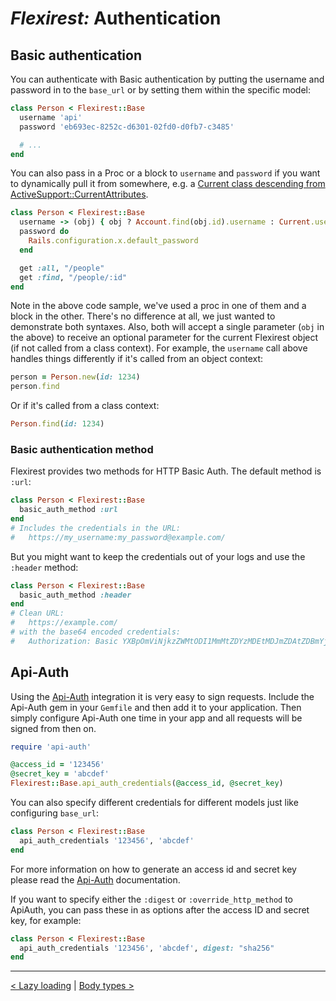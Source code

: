 # *Flexirest:* Authentication

## Basic authentication

You can authenticate with Basic authentication by putting the username and password in to the `base_url` or by setting them within the specific model:

```ruby
class Person < Flexirest::Base
  username 'api'
  password 'eb693ec-8252c-d6301-02fd0-d0fb7-c3485'

  # ...
end
```

You can also pass in a Proc or a block to `username` and `password` if you want to dynamically pull it from somewhere, e.g. a [Current class descending from ActiveSupport::CurrentAttributes](http://edgeapi.rubyonrails.org/classes/ActiveSupport/CurrentAttributes.html).

```ruby
class Person < Flexirest::Base
  username -> (obj) { obj ? Account.find(obj.id).username : Current.username }
  password do
    Rails.configuration.x.default_password
  end

  get :all, "/people"
  get :find, "/people/:id"
end
```

Note in the above code sample, we've used a proc in one of them and a block in the other. There's no difference at all, we just wanted to demonstrate both syntaxes. Also, both will accept a single parameter (`obj` in the above) to receive an optional parameter for the current Flexirest object (if not called from a class context). For example, the `username` call above handles things differently if it's called from an object context:

```ruby
person = Person.new(id: 1234)
person.find
```

Or if it's called from a class context:

```ruby
Person.find(id: 1234)
```

### Basic authentication method

Flexirest provides two methods for HTTP Basic Auth. The default method is `:url`:

```ruby
class Person < Flexirest::Base
  basic_auth_method :url
end
# Includes the credentials in the URL:
#   https://my_username:my_password@example.com/
```

But you might want to keep the credentials out of your logs and use the `:header` method:

```ruby
class Person < Flexirest::Base
  basic_auth_method :header
end
# Clean URL:
#   https://example.com/
# with the base64 encoded credentials:
#   Authorization: Basic YXBpOmViNjkzZWMtODI1MmMtZDYzMDEtMDJmZDAtZDBmYjctYzM0ODU=
```

## Api-Auth

Using the [Api-Auth](https://github.com/mgomes/api_auth) integration it is very easy to sign requests. Include the Api-Auth gem in your `Gemfile` and  then add it to your application. Then simply configure Api-Auth one time in your app and all requests will be signed from then on.

```ruby
require 'api-auth'

@access_id = '123456'
@secret_key = 'abcdef'
Flexirest::Base.api_auth_credentials(@access_id, @secret_key)
```

You can also specify different credentials for different models just like configuring `base_url`:

```ruby
class Person < Flexirest::Base
  api_auth_credentials '123456', 'abcdef'
end
```

For more information on how to generate an access id and secret key please read the [Api-Auth](https://github.com/mgomes/api_auth) documentation.

If you want to specify either the `:digest` or `:override_http_method` to ApiAuth, you can pass these in as options after the access ID and secret key, for example:

```ruby
class Person < Flexirest::Base
  api_auth_credentials '123456', 'abcdef', digest: "sha256"
end
```


-----

[< Lazy loading](lazy-loading.md) | [Body types >](body-types.md)
